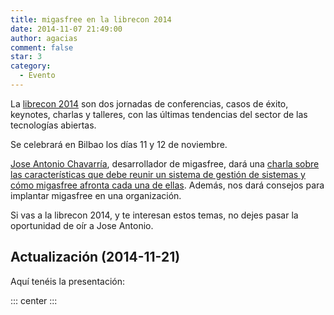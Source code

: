 ```yaml
---
title: migasfree en la librecon 2014
date: 2014-11-07 21:49:00
author: agacias
comment: false
star: 3
category:
  - Evento
---
```


La [librecon 2014](https://web.archive.org/web/20141102083103/http://www.librecon.io/) son dos jornadas de conferencias, casos de éxito, keynotes, charlas y talleres, con las últimas tendencias del sector de las tecnologías abiertas.

<!-- more -->

Se celebrará en Bilbao los días 11 y 12 de noviembre.

[Jose Antonio Chavarría](https://twitter.com/jact_abcweb), desarrollador de migasfree, dará una [charla sobre las características que debe reunir un sistema de gestión de sistemas y cómo migasfree afronta cada una de ellas](https://speakerdeck.com/jact/administrando-tu-parque-de-ordenadores-linux-con-migasfree). Además, nos dará consejos para implantar migasfree en una organización.

Si vas a la librecon 2014, y te interesan estos temas, no dejes pasar la oportunidad de oír a Jose Antonio.

## Actualización (2014-11-21)

Aquí tenéis la presentación:

::: center
<LiteYoutubeEmbed id="PCHQypVGHxY" title="Administrando tu parque de ordenadores con migasfree" />
:::
